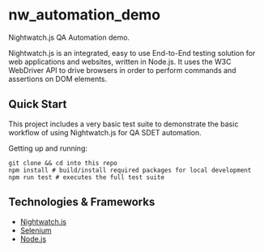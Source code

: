 # nw_automation_demo

Nightwatch.js QA Automation demo.

Nightwatch.js is an integrated, easy to use End-to-End testing solution for web applications and websites, written in Node.js. It uses the W3C WebDriver API to drive browsers in order to perform commands and assertions on DOM elements.

## Quick Start

This project includes a very basic test suite to demonstrate the basic workflow of using Nightwatch.js for QA SDET automation.

Getting up and running:

```
git clone && cd into this repo
npm install # build/install required packages for local development
npm run test # executes the full test suite
```

## Technologies & Frameworks

- [Nightwatch.js](https://nightwatchjs.org/)
- [Selenium](https://www.selenium.dev/)
- [Node.js](https://nodejs.org/)

